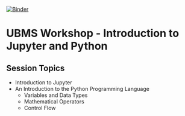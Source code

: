 [![Binder](https://mybinder.org/badge_logo.svg)](https://mybinder.org/v2/gh/darianyang/05Dec2020_UBMS_Workshop/HEAD)

# UBMS Workshop - Introduction to Jupyter and Python


## Session Topics

* Introduction to Jupyter
* An Introduction to the Python Programming Language
    * Variables and Data Types
    * Mathematical Operators
    * Control Flow
